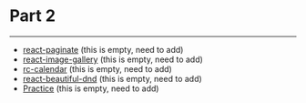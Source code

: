 # Part 2

---

* [react-paginate](../../modules/react-paginate-1/README.md) (this is empty, need to add)
* [react-image-gallery](../../modules/react-image-gallery-1/README.md) (this is empty, need to add)
* [rc-calendar](../../modules/rc-calendar-1/README.md) (this is empty, need to add)
* [react-beautiful-dnd](../../modules/react-beautiful-dnd-1/README.md) (this is empty, need to add)
* [Practice]() (this is empty, need to add)